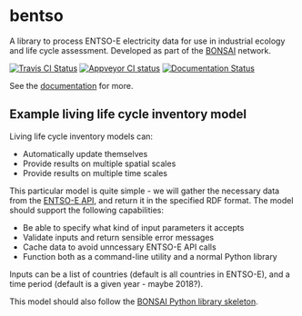 # bentso

A library to process ENTSO-E electricity data for use in industrial ecology and life cycle assessment. Developed as part of the [BONSAI](https://bonsai.uno/) network.

[![Travis CI Status](https://travis-ci.org/BONSAMURAIS/bentso.svg?branch=master)](https://travis-ci.org/BONSAMURAIS/bentso) [![Appveyor CI status](https://ci.appveyor.com/api/projects/status/2fol87o7el4humq9?svg=true)](https://ci.appveyor.com/project/cmutel/bentso) [![Documentation Status](https://readthedocs.org/projects/bentso/badge/?version=latest)](https://bentso.readthedocs.io/en/latest/?badge=latest)

See the [documentation](https://bentso.readthedocs.io/en/latest/) for more.

## Example living life cycle inventory model

Living life cycle inventory models can:

* Automatically update themselves
* Provide results on multiple spatial scales
* Provide results on multiple time scales

This particular model is quite simple - we will gather the necessary data from the [ENTSO-E API](https://github.com/BONSAMURAIS/hackathon-2019),
and return it in the specified RDF format. The model should support the following capabilities:

* Be able to specify what kind of input parameters it accepts
* Validate inputs and return sensible error messages
* Cache data to avoid unncessary ENTSO-E API calls
* Function both as a command-line utility and a normal Python library

Inputs can be a list of countries (default is all countries in ENTSO-E), and a time period (default is a given year - maybe 2018?).

This model should also follow the [BONSAI Python library skeleton](https://github.com/BONSAMURAIS/python-skeleton).
